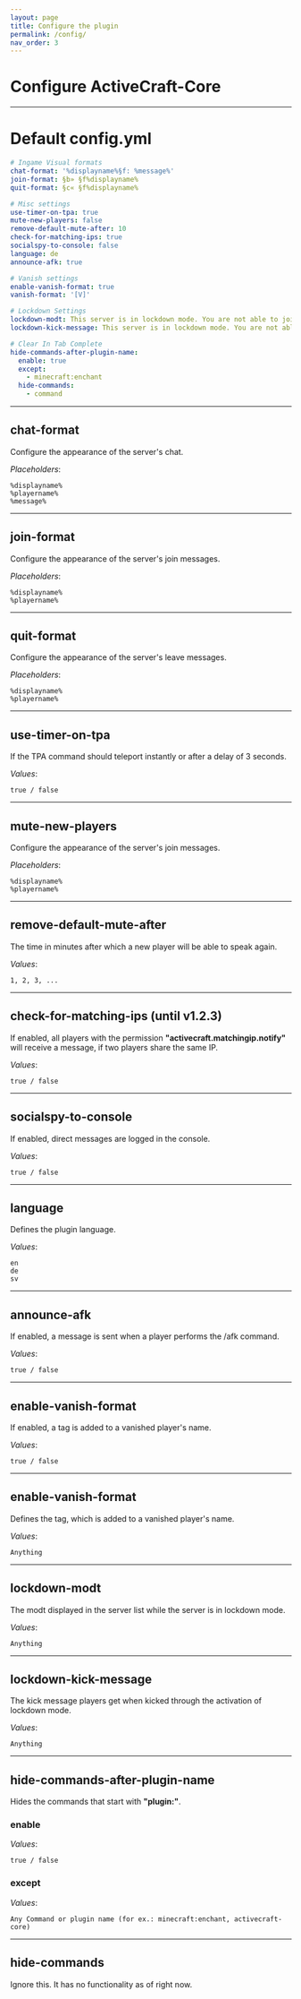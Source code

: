 ```yaml
---
layout: page
title: Configure the plugin
permalink: /config/
nav_order: 3
---
```


# Configure ActiveCraft-Core

---

# Default config.yml
```yaml
# Ingame Visual formats
chat-format: '%displayname%§f: %message%'
join-format: §b» §f%displayname%
quit-format: §c« §f%displayname%

# Misc settings
use-timer-on-tpa: true 
mute-new-players: false 
remove-default-mute-after: 10 
check-for-matching-ips: true 
socialspy-to-console: false 
language: de 
announce-afk: true 

# Vanish settings
enable-vanish-format: true 
vanish-format: '[V]' 

# Lockdown Settings
lockdown-modt: This server is in lockdown mode. You are not able to join until this is disabled. 
lockdown-kick-message: This server is in lockdown mode. You are not able to join until this is disabled. 

# Clear In Tab Complete
hide-commands-after-plugin-name: 
  enable: true 
  except: 
    - minecraft:enchant 
  hide-commands: 
    - command 
```

---

## chat-format
Configure the appearance of the server's chat. 

*Placeholders*:
```
%displayname%
%playername%
%message%
```

---

## join-format
Configure the appearance of the server's join messages.

*Placeholders*:
```
%displayname%
%playername%
```

---

## quit-format
Configure the appearance of the server's leave messages.

*Placeholders*:
```
%displayname%
%playername%
```

---

## use-timer-on-tpa
If the TPA command should teleport instantly or after a delay of 3 seconds.

*Values*:
```
true / false
```

---

## mute-new-players
Configure the appearance of the server's join messages.

*Placeholders*:
```
%displayname%
%playername%
```

---

## remove-default-mute-after
The time in minutes after which a new player will be able to speak again.

*Values*:
```
1, 2, 3, ...
```

---

## check-for-matching-ips (until v1.2.3)
If enabled, all players with the permission **"activecraft.matchingip.notify"** will receive a message, if two players share the same IP.

*Values*:
```
true / false
```

---

## socialspy-to-console
If enabled, direct messages are logged in the console.

*Values*:
```
true / false
```

---

## language
Defines the plugin language.

*Values*:
```
en
de
sv
```

---

## announce-afk
If enabled, a message is sent when a player performs the /afk command.

*Values*:
```
true / false
```

---

## enable-vanish-format
If enabled, a tag is added to a vanished player's name. 

*Values*:
```
true / false
```

---

## enable-vanish-format
Defines the tag, which is added to a vanished player's name. 

*Values*:
```
Anything
```

---

## lockdown-modt
The modt displayed in the server list while the server is in lockdown mode.

*Values*:
```
Anything
```

---

## lockdown-kick-message
The kick message players get when kicked through the activation of lockdown mode.

*Values*:
```
Anything
```

---

## hide-commands-after-plugin-name
Hides the commands that start with **"plugin:"**.

### enable

*Values*:
```
true / false
```

### except

*Values*:
```
Any Command or plugin name (for ex.: minecraft:enchant, activecraft-core)
```

---

## hide-commands
Ignore this. It has no functionality as of right now.